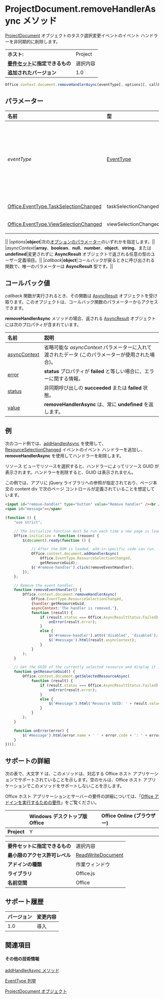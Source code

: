 

# <a name="projectdocument.removehandlerasync-method"></a>ProjectDocument.removeHandlerAsync メソッド
[ProjectDocument](../../reference/shared/projectdocument.projectdocument.md) オブジェクトのタスク選択変更イベントのイベント ハンドラーを非同期的に削除します。

|||
|:-----|:-----|
|**ホスト:**|Project|
|**[要件セット](../../docs/overview/specify-office-hosts-and-api-requirements.md)に指定できるもの**|選択内容|
|**追加されたバージョン**|1.0|

```js
Office.context.document.removeHandlerAsync(eventType[, options][, callback]);
```


## <a name="parameters"></a>パラメーター
|**名前**|**型**|**説明**|**サポートのメモ**|
|:-----|:-----|:-----|:-----|
|_eventType_|[EventType](../../reference/shared/eventtype-enumeration.md)|[EventType](../../reference/shared/eventtype-enumeration.md) 定数またはそれに対応するテキスト値としての削除イベントの種類。必須。<br/><br/>次の表は、[ProjectDocument](../../reference/shared/projectdocument.projectdocument.md) オブジェクトの有効な eventType 引数を示します。<br/><br/><table><tr><th>列挙体</th><th>テキスト値</th></tr><tr><td>
  <a href="https://msdn.microsoft.com/en-us/library/office/fp179836.aspx">Office.EventType.ResourceSelectionChanged</a></td><td>resourceSelectionChanged</td></tr><tr><td>
  <a href="https://msdn.microsoft.com/en-us/library/office/fp179816.aspx">Office.EventType.TaskSelectionChanged</a></td><td>taskSelectionChanged</td></tr><tr><td>
  <a href="https://msdn.microsoft.com/en-us/library/office/fp179839.aspx">Office.EventType.ViewSelectionChanged</a></td><td>viewSelectionChanged</td></tr></table>||
|_options_|**object**|次の[オプションのパラメーター](../../docs/develop/asynchronous-programming-in-office-add-ins.md#passing-optional-parameters-to-asynchronous-methods)のいずれかを指定します。||
|_asyncContext_|**array**、**boolean**、**null**、**number**、**object**、**string**、または **undefined**|変更されずに **AsyncResult** オブジェクトで返される任意の型のユーザー定義項目。||
|_callback_|**object**|コールバックが戻るときに呼び出される関数で、唯一のパラメーターは **AsyncResult** 型です。||


## <a name="callback-value"></a>コールバック値

_callback_ 関数が実行されるとき、その関数は [AsyncResult](../../reference/shared/asyncresult.md) オブジェクトを受け取ります。このオブジェクトは、コールバック関数のパラメーターからアクセスできます。

**removeHandlerAsync** メソッドの場合、返される [AsyncResult](../../reference/shared/asyncresult.md) オブジェクトには次のプロパティが含まれています。


|**名前**|**説明**|
|:-----|:-----|
|[asyncContext](../../reference/shared/asyncresult.asynccontext.md)|省略可能な _asyncContext_ パラメーターに入れて渡されたデータ (このパラメーターが使用された場合)。|
|[error](../../reference/shared/asyncresult.error.md)|**status** プロパティが **failed** と等しい場合に、エラーに関する情報。|
|[status](../../reference/shared/asyncresult.status.md)|非同期呼び出しの **succeeded** または **failed** 状態。|
|[value](../../reference/shared/asyncresult.value.md)|**removeHandlerAsync** は、常に **undefined** を返します。|

## <a name="example"></a>例

次のコード例では、[addHandlerAsync](../../reference/shared/projectdocument.addhandlerasync.md) を使用して、[ResourceSelectionChanged](../../reference/shared/projectdocument.resourceselectionchanged.event.md) イベントのイベント ハンドラーを追加し、**removeHandlerAsync** を使用してハンドラーを削除します。

リソース ビューでリソースを選択すると、ハンドラーによってリソース GUID が表示されます。ハンドラーを削除すると、GUID は表示されません。

この例では、アプリに jQuery ライブラリへの参照が指定されており、ページ本文の content div で次のページ コントロールが定義されていることを想定しています。




```HTML
<input id="remove-handler" type="button" value="Remove handler" /><br />
<span id="message"></span>
```




```js
(function () {
    "use strict";

    // The initialize function must be run each time a new page is loaded.
    Office.initialize = function (reason) {
        $(document).ready(function () {

            // After the DOM is loaded, add-in-specific code can run.
            Office.context.document.addHandlerAsync(
                Office.EventType.ResourceSelectionChanged,
                getResourceGuid);
            $('#remove-handler').click(removeEventHandler);
        });
    };

    // Remove the event handler.
    function removeEventHandler() {
        Office.context.document.removeHandlerAsync(
            Office.EventType.ResourceSelectionChanged,
            {handler:getResourceGuid,
            asyncContext:'The handler is removed.'},
            function (result) {
                if (result.status === Office.AsyncResultStatus.Failed) {
                    onError(result.error);
                }
                else {
                    $('#remove-handler').attr('disabled', 'disabled');
                    $('#message').html(result.asyncContext);
                }
            }
        );
    }

    // Get the GUID of the currently selected resource and display it in the add-in.
    function getResourceGuid() {
        Office.context.document.getSelectedResourceAsync(
            function (result) {
                if (result.status === Office.AsyncResultStatus.Failed) {
                    onError(result.error);
                }
                else {
                    $('#message').html('Resource GUID: ' + result.value);
                }
            }
        );
    }

    function onError(error) {
        $('#message').html(error.name + ' ' + error.code + ': ' + error.message);
    }
})();
```


## <a name="support-details"></a>サポートの詳細


次の表で、大文字 Y は、このメソッドは、対応する Office ホスト アプリケーションでサポートされていることを示します。空のセルは、Office ホスト アプリケーションでこのメソッドをサポートしないことを示します。

Office ホスト アプリケーションとサーバーの要件の詳細については、「[Office アドインを実行するための要件](../../docs/overview/requirements-for-running-office-add-ins.md)」をご覧ください。


||**Windows デスクトップ版 Office**|**Office Online (ブラウザー)**|
|:-----|:-----|:-----|
|**Project**|Y||

|||
|:-----|:-----|
|**要件セットに指定できるもの**|選択内容|
|**最小限のアクセス許可レベル**|[ReadWriteDocument](../../docs/develop/requesting-permissions-for-api-use-in-content-and-task-pane-add-ins.md)|
|**アドインの種類**|作業ウィンドウ|
|**ライブラリ**|Office.js|
|**名前空間**|Office|

## <a name="support-history"></a>サポート履歴

|**バージョン**|**変更内容**|
|:-----|:-----|
|1.0|導入|

## <a name="see-also"></a>関連項目



#### <a name="other-resources"></a>その他の技術情報


[addHandlerAsync メソッド](../../reference/shared/projectdocument.addhandlerasync.md)
[EventType 列挙](../../reference/shared/eventtype-enumeration.md)
[ProjectDocument オブジェクト](../../reference/shared/projectdocument.projectdocument.md)

